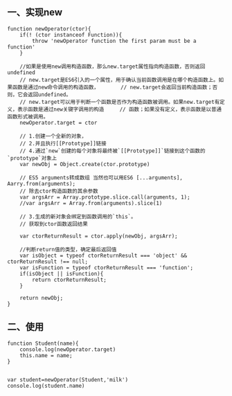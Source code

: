 ## 一、实现new

    function newOperator(ctor){
        if(! (ctor instanceof Function)){
            throw 'newOperator function the first param must be a function'
        }
    
        //如果是使用new调用构造函数，那么new.target属性指向构造函数，否则返回undefined
        // new.target是ES6引入的一个属性，用于确认当前函数调用是在哪个构造函数上。如果函数是通过new命令调用的构造函数，       // new.target会返回当前构造函数；否则，它会返回undefined。
        // new.target可以用于判断一个函数是否作为构造函数被调用。如果new.target有定义，表示函数是通过new关键字调用的构造     // 函数；如果没有定义，表示函数是以普通函数形式被调用。
        newOperator.target = ctor
    
        // 1.创建一个全新的对象，
        // 2.并且执行[[Prototype]]链接
        // 4.通过`new`创建的每个对象将最终被`[[Prototype]]`链接到这个函数的`prototype`对象上
        var newObj = Object.create(ctor.prototype)
    
        // ES5 arguments转成数组 当然也可以用ES6 [...arguments], Aarry.from(arguments);
        // 除去ctor构造函数的其余参数
        var argsArr = Array.prototype.slice.call(arguments, 1);
        //var argsArr = Array.from(arguments).slice(1)
    
        // 3.生成的新对象会绑定到函数调用的`this`。
        // 获取到ctor函数返回结果
    
        var ctorReturnResult = ctor.apply(newObj, argsArr);
    
        //判断return值的类型，确定最后返回值
        var isObject = typeof ctorReturnResult === 'object' && ctorReturnResult !== null;
        var isFunction = typeof ctorReturnResult === 'function';
        if(isObject || isFunction){
            return ctorReturnResult;
        }
    
        return newObj;
    }
## 二、使用

```
function Student(name){
    console.log(newOperator.target)
    this.name = name;
}


var student=newOperator(Student,'milk')
console.log(student.name)
```

